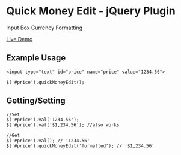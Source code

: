 Quick Money Edit - jQuery Plugin
================================

Input Box Currency Formatting

[Live Demo](http://websiteduck.github.io/jquery-quickMoneyEdit/)

Example Usage
-------------
```
<input type="text" id="price" name="price" value="1234.56">

$('#price').quickMoneyEdit();
```

Getting/Setting
---------------
```
//Set
$('#price').val('1234.56');
$('#price').val('$1,234.56'); //also works

//Get
$('#price').val(); // '1234.56'
$('#price').quickMoneyEdit('formatted'); // '$1,234.56'
```

